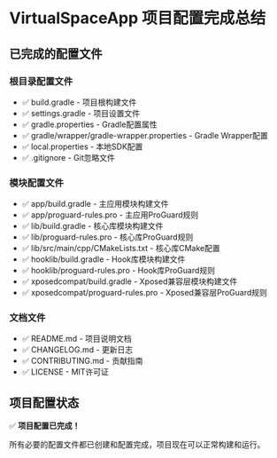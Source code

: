# VirtualSpaceApp 项目配置完成总结

## 已完成的配置文件

### 根目录配置文件
- ✅ build.gradle - 项目根构建文件
- ✅ settings.gradle - 项目设置文件
- ✅ gradle.properties - Gradle配置属性
- ✅ gradle/wrapper/gradle-wrapper.properties - Gradle Wrapper配置
- ✅ local.properties - 本地SDK配置
- ✅ .gitignore - Git忽略文件

### 模块配置文件
- ✅ app/build.gradle - 主应用模块构建文件
- ✅ app/proguard-rules.pro - 主应用ProGuard规则
- ✅ lib/build.gradle - 核心库模块构建文件
- ✅ lib/proguard-rules.pro - 核心库ProGuard规则
- ✅ lib/src/main/cpp/CMakeLists.txt - 核心库CMake配置
- ✅ hooklib/build.gradle - Hook库模块构建文件
- ✅ hooklib/proguard-rules.pro - Hook库ProGuard规则
- ✅ xposedcompat/build.gradle - Xposed兼容层模块构建文件
- ✅ xposedcompat/proguard-rules.pro - Xposed兼容层ProGuard规则

### 文档文件
- ✅ README.md - 项目说明文档
- ✅ CHANGELOG.md - 更新日志
- ✅ CONTRIBUTING.md - 贡献指南
- ✅ LICENSE - MIT许可证

## 项目配置状态

✅ **项目配置已完成！**

所有必要的配置文件都已创建和配置完成，项目现在可以正常构建和运行。
